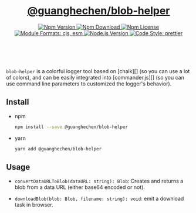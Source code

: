 <header>
  <h1 align="center">
    <a href="https://github.com/guanghechen/node-scaffolds/tree/main/packages/blob-helper#readme">@guanghechen/blob-helper</a>
  </h1>
  <div align="center">
    <a href="https://www.npmjs.com/package/@guanghechen/blob-helper">
      <img
        alt="Npm Version"
        src="https://img.shields.io/npm/v/@guanghechen/blob-helper.svg"
      />
    </a>
    <a href="https://www.npmjs.com/package/@guanghechen/blob-helper">
      <img
        alt="Npm Download"
        src="https://img.shields.io/npm/dm/@guanghechen/blob-helper.svg"
      />
    </a>
    <a href="https://www.npmjs.com/package/@guanghechen/blob-helper">
      <img
        alt="Npm License"
        src="https://img.shields.io/npm/l/@guanghechen/blob-helper.svg"
      />
    </a>
    <a href="#install">
      <img
        alt="Module Formats: cjs, esm"
        src="https://img.shields.io/badge/module_formats-cjs%2C%20esm-green.svg"
      />
    </a>
    <a href="https://github.com/nodejs/node">
      <img
        alt="Node.js Version"
        src="https://img.shields.io/node/v/@guanghechen/blob-helper"
      />
    </a>
    <a href="https://github.com/prettier/prettier">
      <img
        alt="Code Style: prettier"
        src="https://img.shields.io/badge/code_style-prettier-ff69b4.svg?style=flat-square"
      />
    </a>
  </div>
</header>
<br/>


`blob-helper` is a colorful logger tool based on [chalk][] (so you can use a
lot of colors), and can be easily integrated into [commander.js][] (so you can
use command line parameters to customized the logger's behavior).


## Install

* npm

  ```bash
  npm install --save @guanghechen/blob-helper
  ```

* yarn

  ```bash
  yarn add @guanghechen/blob-helper
  ```

## Usage

* `convertDataURLToBlob(dataURL: string): Blob`: Creates and returns a blob from
  a data URL (either base64 encoded or not).


* `downloadBlob(blob: Blob, filename: string): void`: emit a download task in
  browser.


[homepage]: https://github.com/guanghechen/node-scaffolds/tree/main/packages/blob-helper#readme
